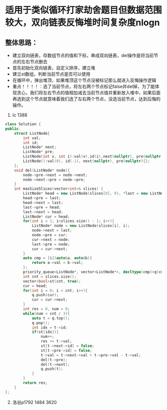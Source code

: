 <!--
 * @Author: zzzzztw
 * @Date: 2023-08-18 11:37:37
 * @LastEditors: Do not edit
 * @LastEditTime: 2023-08-18 11:46:19
 * @FilePath: /myLearning/算法/leetcode/双向链表反悔堆.md
-->
# 适用于类似循环打家劫舍题目但数据范围较大，双向链表反悔堆时间复杂度nlogn
## 整体思路：
* 建立双向链表，存数组节点的值和下标，串成双向链表，del操作是将当前节点的左右节点删去
* 首先初始化双向链表，自定义排序，建立堆
* 建立st数组，判断当前节点是否可以使用
* 在循环中，弹出堆顶，如果堆顶这个节点没被标记那么就进入反悔操作逻辑
* 重点！！！！：选了当前节点，将左右两个节点标记false并del掉，为了能体现贪心，我们将左右节点的值相加减去当前节点值并重新放入堆中，如果后面再选到这个节点就意味着我们选了左右两个节点，没选当前节点，达到后悔的操作。

1. lc 1388

```cpp
class Solution {
public:
    struct ListNode{
        int val;
        int id;
        ListNode* next;
        ListNode* pre;
        ListNode(int v, int i):val(v),id(i),next(nullptr), pre(nullptr){};
        ListNode():val(0), id(-1), next(nullptr), pre(nullptr){};
    };
    void del(ListNode* node){
        node->pre->next = node->next;
        node->next->pre = node->pre;
    }
    int maxSizeSlices(vector<int>& slices) {
        ListNode* head = new ListNode(slices[0], 0), *last = new ListNode(slices[slices.size() - 1], slices.size() - 1);
        head->pre = last;
        head->next = last;
        last->pre = head;
        last->next = head;
        ListNode* cur = head;
        for(int i = 1; i<slices.size() - 1; i++){
            ListNode* node = new ListNode(slices[i], i);
            node->next = last;
            node->pre = cur;
            cur->next = node;
            last->pre = node;
            cur = cur->next;
        }
        auto cmp = [&](auto&a, auto&b){
            return a->val < b->val;
        };
        priority_queue<ListNode*, vector<ListNode*>, decltype(cmp)>q(cmp);
        int cnt = slices.size();
        vector<bool>st(cnt, true);
        cur = head;
        for(int i = 0; i < cnt; i++){
            q.push(cur);
            cur = cur->next;
        }
        int res = 0, num = 0;
        while(num < cnt / 3){
            auto t = q.top();
            q.pop();
            int idx = t->id;
            if(st[idx]){
                num++;
                res += t->val;
                st[t->next->id] = false;
                st[t->pre->id] = false;
                t->val = t->next->val + t->pre->val - t->val;
                del(t->pre);
                del(t->next);
                q.push(t);
            }
        }
        return res;
    }
};

```

2. 洛谷p1792 1484 3620
